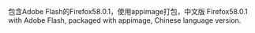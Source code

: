 包含Adobe Flash的Firefox58.0.1，使用appimage打包，中文版 
Firefox58.0.1 with Adobe Flash, packaged with appimage, Chinese language version.
